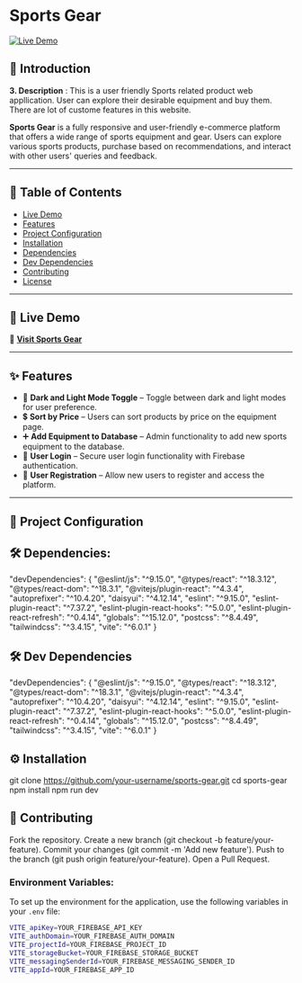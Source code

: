 # Sports Gear

[![Live Demo](https://img.shields.io/badge/Live-Demo-brightgreen)](https://simple-firebase-2cb6e.firebaseapp.com/)


## 📌 Introduction

**3. Description** : This is a user friendly Sports related product web appllication. User can explore their desirable equipment and buy them. There are lot of custome features in this website.



**Sports Gear** is a fully responsive and user-friendly e-commerce platform that offers a wide range of sports equipment and gear. Users can explore various sports products, purchase based on recommendations, and interact with other users' queries and feedback.

---

## 📖 Table of Contents

- [Live Demo](#-live-demo)
- [Features](#-features)
- [Project Configuration](#-project-configuration)
- [Installation](#-installation)
- [Dependencies](#-dependencies)
- [Dev Dependencies](#-dev-dependencies)
- [Contributing](#-contributing)
- [License](#-license)

---

## 🚀 Live Demo

🔗 **[Visit Sports Gear](https://simple-firebase-2cb6e.firebaseapp.com/)**

---

## ✨ Features

- 🌙 **Dark and Light Mode Toggle** – Toggle between dark and light modes for user preference.
- 💲 **Sort by Price** – Users can sort products by price on the equipment page.
- ➕ **Add Equipment to Database** – Admin functionality to add new sports equipment to the database.
- 🔑 **User Login** – Secure user login functionality with Firebase authentication.
- 📝 **User Registration** – Allow new users to register and access the platform.

---

## 🔧 Project Configuration

## 🛠️ Dependencies:
"devDependencies": {
  "@eslint/js": "^9.15.0",
  "@types/react": "^18.3.12",
  "@types/react-dom": "^18.3.1",
  "@vitejs/plugin-react": "^4.3.4",
  "autoprefixer": "^10.4.20",
  "daisyui": "^4.12.14",
  "eslint": "^9.15.0",
  "eslint-plugin-react": "^7.37.2",
  "eslint-plugin-react-hooks": "^5.0.0",
  "eslint-plugin-react-refresh": "^0.4.14",
  "globals": "^15.12.0",
  "postcss": "^8.4.49",
  "tailwindcss": "^3.4.15",
  "vite": "^6.0.1"
}


## 🛠️ Dev Dependencies

"devDependencies": {
"@eslint/js": "^9.15.0",
"@types/react": "^18.3.12",
"@types/react-dom": "^18.3.1",
"@vitejs/plugin-react": "^4.3.4",
"autoprefixer": "^10.4.20",
"daisyui": "^4.12.14",
"eslint": "^9.15.0",
"eslint-plugin-react": "^7.37.2",
"eslint-plugin-react-hooks": "^5.0.0",
"eslint-plugin-react-refresh": "^0.4.14",
"globals": "^15.12.0",
"postcss": "^8.4.49",
"tailwindcss": "^3.4.15",
"vite": "^6.0.1"
}

## ⚙️ Installation

git clone https://github.com/your-username/sports-gear.git
cd sports-gear
npm install
npm run dev

## 🤝 Contributing

Fork the repository.
Create a new branch (git checkout -b feature/your-feature).
Commit your changes (git commit -m 'Add new feature').
Push to the branch (git push origin feature/your-feature).
Open a Pull Request.

### Environment Variables:

To set up the environment for the application, use the following variables in your `.env` file:

```bash
VITE_apiKey=YOUR_FIREBASE_API_KEY
VITE_authDomain=YOUR_FIREBASE_AUTH_DOMAIN
VITE_projectId=YOUR_FIREBASE_PROJECT_ID
VITE_storageBucket=YOUR_FIREBASE_STORAGE_BUCKET
VITE_messagingSenderId=YOUR_FIREBASE_MESSAGING_SENDER_ID
VITE_appId=YOUR_FIREBASE_APP_ID

```
